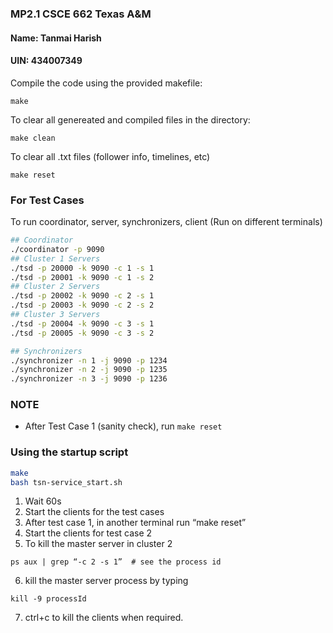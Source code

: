 ### MP2.1 CSCE 662 Texas A&M
#### Name: Tanmai Harish
#### UIN:  434007349
Compile the code using the provided makefile:

    make

To clear all genereated and compiled files in the directory:
   
    make clean

To clear all .txt files (follower info, timelines, etc)

    make reset

### For Test Cases
To run coordinator, server, synchronizers, client (Run on different terminals)
```bash
## Coordinator
./coordinator -p 9090
## Cluster 1 Servers
./tsd -p 20000 -k 9090 -c 1 -s 1
./tsd -p 20001 -k 9090 -c 1 -s 2
## Cluster 2 Servers
./tsd -p 20002 -k 9090 -c 2 -s 1
./tsd -p 20003 -k 9090 -c 2 -s 2
## Cluster 3 Servers
./tsd -p 20004 -k 9090 -c 3 -s 1
./tsd -p 20005 -k 9090 -c 3 -s 2

## Synchronizers
./synchronizer -n 1 -j 9090 -p 1234
./synchronizer -n 2 -j 9090 -p 1235
./synchronizer -n 3 -j 9090 -p 1236
```

### NOTE
* After Test Case 1 (sanity check), run `make reset`

### Using the startup script
```bash
make
bash tsn-service_start.sh
```
1. Wait 60s
2. Start the clients for the test cases
3. After test case 1, in another terminal run “make reset”
4. Start the clients for test case 2
5. To kill the master server in cluster 2
```
ps aux | grep “-c 2 -s 1”  # see the process id
```
6. kill the master server process by typing 
```
kill -9 processId
```
7. ctrl+c to kill the clients when required.
